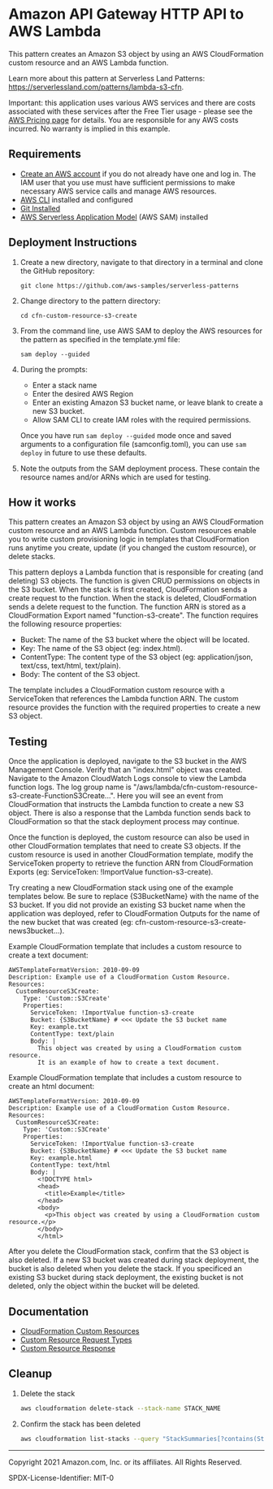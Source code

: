 # Amazon API Gateway HTTP API to AWS Lambda

This pattern creates an Amazon S3 object by using an AWS CloudFormation custom resource and an AWS Lambda function.

Learn more about this pattern at Serverless Land Patterns: https://serverlessland.com/patterns/lambda-s3-cfn.

Important: this application uses various AWS services and there are costs associated with these services after the Free Tier usage - please see the [AWS Pricing page](https://aws.amazon.com/pricing/) for details. You are responsible for any AWS costs incurred. No warranty is implied in this example.

## Requirements

* [Create an AWS account](https://portal.aws.amazon.com/gp/aws/developer/registration/index.html) if you do not already have one and log in. The IAM user that you use must have sufficient permissions to make necessary AWS service calls and manage AWS resources.
* [AWS CLI](https://docs.aws.amazon.com/cli/latest/userguide/install-cliv2.html) installed and configured
* [Git Installed](https://git-scm.com/book/en/v2/Getting-Started-Installing-Git)
* [AWS Serverless Application Model](https://docs.aws.amazon.com/serverless-application-model/latest/developerguide/serverless-sam-cli-install.html) (AWS SAM) installed

## Deployment Instructions

1. Create a new directory, navigate to that directory in a terminal and clone the GitHub repository:
    ``` 
    git clone https://github.com/aws-samples/serverless-patterns
    ```
1. Change directory to the pattern directory:
    ```
    cd cfn-custom-resource-s3-create
    ```
1. From the command line, use AWS SAM to deploy the AWS resources for the pattern as specified in the template.yml file:
    ```
    sam deploy --guided
    ```
1. During the prompts:
    * Enter a stack name
    * Enter the desired AWS Region
    * Enter an existing Amazon S3 bucket name, or leave blank to create a new S3 bucket.
    * Allow SAM CLI to create IAM roles with the required permissions.

    Once you have run `sam deploy --guided` mode once and saved arguments to a configuration file (samconfig.toml), you can use `sam deploy` in future to use these defaults.

1. Note the outputs from the SAM deployment process. These contain the resource names and/or ARNs which are used for testing.

## How it works

This pattern creates an Amazon S3 object by using an AWS CloudFormation custom resource and an AWS Lambda function. Custom resources enable you to write custom provisioning logic in templates that CloudFormation runs anytime you create, update (if you changed the custom resource), or delete stacks.

This pattern deploys a Lambda function that is responsible for creating (and deleting) S3 objects. The function is given CRUD permissions on objects in the S3 bucket. When the stack is first created, CloudFormation sends a create request to the function. When the stack is deleted, CloudFormation sends a delete request to the function. The function ARN is stored as a CloudFormation Export named "function-s3-create". The function requires the following resource properties:

  - Bucket: The name of the S3 bucket where the object will be located.
  - Key: The name of the S3 object (eg: index.html).
  - ContentType: The content type of the S3 object (eg: application/json, text/css, text/html, text/plain).
  - Body: The content of the S3 object.

The template includes a CloudFormation custom resource with a ServiceToken that references the Lambda function ARN. The custom resource provides the function with the required properties to create a new S3 object.

## Testing

Once the application is deployed, navigate to the S3 bucket in the AWS Management Console. Verify that an "index.html" object was created. Navigate to the Amazon CloudWatch Logs console to view the Lambda function logs. The log group name is "/aws/lambda/cfn-custom-resource-s3-create-FunctionS3Create...". Here you will see an event from CloudFormation that instructs the Lambda function to create a new S3 object. There is also a response that the Lambda function sends back to CloudFormation so that the stack deployment process may continue.

Once the function is deployed, the custom resource can also be used in other CloudFormation templates that need to create S3 objects. If the custom resource is used in another CloudFormation template, modify the ServiceToken property to retrieve the function ARN from CloudFormation Exports (eg: ServiceToken: !ImportValue function-s3-create).

Try creating a new CloudFormation stack using one of the example templates below. Be sure to replace {S3BucketName} with the name of the S3 bucket. If you did not provide an existing S3 bucket name when the application was deployed, refer to CloudFormation Outputs for the name of the new bucket that was created (eg: cfn-custom-resource-s3-create-news3bucket...).

Example CloudFormation template that includes a custom resource to create a text document:

```
AWSTemplateFormatVersion: 2010-09-09
Description: Example use of a CloudFormation Custom Resource.
Resources:
  CustomResourceS3Create:
    Type: 'Custom::S3Create'
    Properties:
      ServiceToken: !ImportValue function-s3-create
      Bucket: {S3BucketName} # <<< Update the S3 bucket name
      Key: example.txt
      ContentType: text/plain
      Body: |
        This object was created by using a CloudFormation custom resource.
        It is an example of how to create a text document.
```

Example CloudFormation template that includes a custom resource to create an html document:

```
AWSTemplateFormatVersion: 2010-09-09
Description: Example use of a CloudFormation Custom Resource.
Resources:
  CustomResourceS3Create:
    Type: 'Custom::S3Create'
    Properties:
      ServiceToken: !ImportValue function-s3-create
      Bucket: {S3BucketName} # <<< Update the S3 bucket name
      Key: example.html
      ContentType: text/html
      Body: | 
        <!DOCTYPE html>
        <head>
          <title>Example</title>
        </head>
        <body>
          <p>This object was created by using a CloudFormation custom resource.</p>
        </body>
        </html>
```

After you delete the CloudFormation stack, confirm that the S3 object is also deleted. If a new S3 bucket was created during stack deployment, the bucket is also deleted when you delete the stack. If you specificed an existing S3 bucket during stack deployment, the existing bucket is not deleted, only the object within the bucket will be deleted.

## Documentation
- [CloudFormation Custom Resources](https://docs.aws.amazon.com/AWSCloudFormation/latest/UserGuide/template-custom-resources.html)
- [Custom Resource Request Types](https://docs.aws.amazon.com/AWSCloudFormation/latest/UserGuide/crpg-ref-requesttypes.html)
- [Custom Resource Response](https://docs.aws.amazon.com/AWSCloudFormation/latest/UserGuide/cfn-lambda-function-code-cfnresponsemodule.html)

## Cleanup
 
1. Delete the stack
    ```bash
    aws cloudformation delete-stack --stack-name STACK_NAME
    ```
1. Confirm the stack has been deleted
    ```bash
    aws cloudformation list-stacks --query "StackSummaries[?contains(StackName,'STACK_NAME')].StackStatus"
    ```
----
Copyright 2021 Amazon.com, Inc. or its affiliates. All Rights Reserved.

SPDX-License-Identifier: MIT-0
